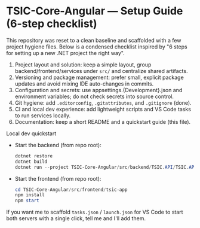 # TSIC-Core-Angular — Setup Guide (6-step checklist)

This repository was reset to a clean baseline and scaffolded with a few project hygiene files. Below is a condensed checklist inspired by "6 steps for setting up a new .NET project the right way".

1) Project layout and solution: keep a simple layout, group backend/frontend/services under `src/` and centralize shared artifacts.
2) Versioning and package management: prefer small, explicit package updates and avoid mixing IDE auto-changes in commits.
3) Configuration and secrets: use appsettings.{Development}.json and environment variables; do not check secrets into source control.
4) Git hygiene: add `.editorconfig`, `.gitattributes`, and `.gitignore` (done).
5) CI and local dev experience: add lightweight scripts and VS Code tasks to run services locally.
6) Documentation: keep a short README and a quickstart guide (this file).

Local dev quickstart

- Start the backend (from repo root):
  ```powershell
  dotnet restore
  dotnet build
  dotnet run --project TSIC-Core-Angular/src/backend/TSIC.API/TSIC.API.csproj
  ```

- Start the frontend (from repo root):
  ```powershell
  cd TSIC-Core-Angular/src/frontend/tsic-app
  npm install
  npm start
  ```

If you want me to scaffold `tasks.json` / `launch.json` for VS Code to start both servers with a single click, tell me and I'll add them.

